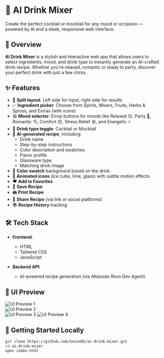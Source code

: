 # 🍹 AI Drink Mixer

Create the perfect cocktail or mocktail for any mood or occasion — powered by AI and a sleek, responsive web interface.

## 🎯 Overview

**AI Drink Mixer** is a stylish and interactive web app that allows users to select ingredients, mood, and drink type to instantly generate an AI-crafted drink recipe. Whether you're relaxed, romantic or ready to party, discover your perfect drink with just a few clicks.

## ✨ Features

- 🌈 **Split layout**: Left side for input, right side for results
- ✅ **Ingredient picker**: Choose from Spirits, Mixers, Fruits, Herbs & Spices, and Extras (with icons)
- 😄 **Mood selector**: Emoji buttons for moods like Relaxed 😌, Party 🎉, Romantic 💘, Comfort 😞, Stress Relief 😵, and Energetic ⚡
- 🍹 **Drink type toggle**: Cocktail or Mocktail
- 🧠 **AI-generated recipe**, including:
  - Drink name
  - Step-by-step instructions
  - Color description and swatches
  - Flavor profile
  - Glassware type
  - Matching drink image
- 🎨 **Color swatch** background based on the drink
- 🧊 **Animated icons** (ice cube, lime, glass) with subtle motion effects
- ❤️ **Add to Favorites**
- 📝 **Save Recipe**
- 🖨️ **Print Recipe**
- 🔗 **Share Recipe** (via link or social platforms)
- 📚 **Recipe History** tracking

## 🛠 Tech Stack

- **Frontend**:  
  - HTML  
  - Tailwind CSS  
  - JavaScript

- **Backend API**:  
  - AI-powered recipe generation (via Atlassian Rovo Dev Agent)

## 📸 UI Preview

![UI Preview 1](./screenshots/main_1.png)  
![UI Preview 2](./screenshots/main_2.png)  
![UI Preview 3](./screenshots/main_3.png)
![UI Preview 4](./screenshots/main_4.png)

## 🚀 Getting Started Locally

```bash
git clone https://github.com/Seinn85/ai-drink-mixer.git
cd ai-drink-mixer
open index.html

